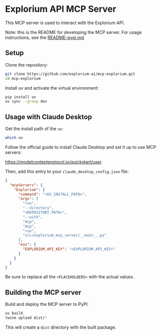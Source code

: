 # Explorium API MCP Server
This MCP server is used to interact with the Explorium API.

Note: this is the README for developing the MCP server. For usage instructions, see the [README-pypi.md](README-pypi.md).

## Setup

Clone the repository:

```bash
git clone https://github.com/explorium-ai/mcp-explorium.git
cd mcp-explorium
```

Install uv and activate the virtual environment:

```bash
pip install uv
uv sync --group dev
```

## Usage with Claude Desktop

Get the install path of the `uv`:

```bash
which uv
```

Follow the official guide to install Claude Desktop and set it up to use MCP servers:

https://modelcontextprotocol.io/quickstart/user

Then, add this entry to your `claude_desktop_config.json` file:

```json
{
  "mcpServers": {
    "Explorium": {
      "command": "<UV_INSTALL_PATH>",
      "args": [
        "run",
        "--directory",
        "<REPOSITORY_PATH>",
        "--with",
        "mcp",
        "mcp",
        "run",
        "src/explorium_mcp_server/__main__.py"
      ],
      "env": {
        "EXPLORIUM_API_KEY": "<EXPLORIUM_API_KEY>"
      }
    }
  }
}
```

Be sure to replace all the `<PLACEHOLDERS>` with the actual values.

## Building the MCP server

Build and deploy the MCP server to PyPI:

```bash
uv build
twine upload dist/*
```

This will create a `dist` directory with the built package.